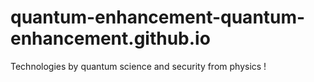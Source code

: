 # quantum-enhancement-quantum-enhancement.github.io
Technologies by quantum science and security from physics !
